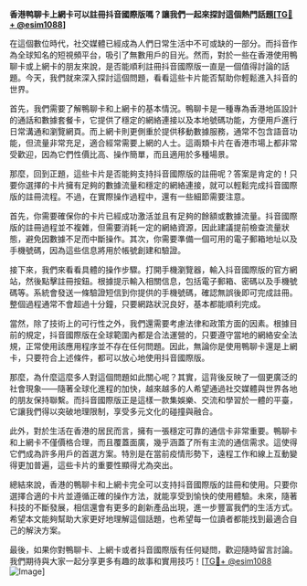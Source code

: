 **香港鸭聊卡上網卡可以註冊抖音國際版嗎？讓我們一起來探討這個熱門話題[[TG💪+ @esim1088](https://t.me/s/esim1088)]**

在這個數位時代，社交媒體已經成為人們日常生活中不可或缺的一部分。而抖音作為全球知名的短視頻平台，吸引了無數用戶的目光。然而，對於一些在香港使用鴨聊卡或上網卡的朋友來說，是否能順利註冊抖音國際版一直是一個值得討論的話題。今天，我們就來深入探討這個問題，看看這些卡片能否幫助你輕鬆進入抖音的世界。

首先，我們需要了解鴨聊卡和上網卡的基本情況。鴨聊卡是一種專為香港地區設計的通話和數據套餐卡，它提供了穩定的網絡連接以及本地號碼功能，方便用戶進行日常溝通和瀏覽網頁。而上網卡則更側重於提供移動數據服務，通常不包含語音功能，但流量非常充足，適合經常需要上網的人士。這兩類卡片在香港市場上都非常受歡迎，因為它們性價比高、操作簡單，而且適用於多種場景。

那麼，回到正題，這些卡片是否能夠支持抖音國際版的註冊呢？答案是肯定的！只要你選擇的卡片擁有足夠的數據流量和穩定的網絡連接，就可以輕鬆完成抖音國際版的註冊流程。不過，在實際操作過程中，還有一些細節需要注意。

首先，你需要確保你的卡片已經成功激活並且有足夠的餘額或數據流量。抖音國際版的註冊過程並不複雜，但需要消耗一定的網絡資源，因此建議提前檢查流量狀態，避免因數據不足而中斷操作。其次，你需要準備一個可用的電子郵箱地址以及手機號碼，因為這些信息將用於帳號創建和驗證。

接下來，我們來看看具體的操作步驟。打開手機瀏覽器，輸入抖音國際版的官方網站，然後點擊註冊按鈕。根據提示輸入相關信息，包括電子郵箱、密碼以及手機號碼等。系統會發送一條驗證短信到你提供的手機號碼，確認無誤後即可完成註冊。整個過程通常不會超過十分鐘，只要網路狀況良好，基本都能順利完成。

當然，除了技術上的可行性之外，我們還需要考慮法律和政策方面的因素。根據目前的規定，抖音國際版在全球範圍內都是合法運營的，只要遵守當地的網絡安全法規，正常使用該應用程序並不存在任何問題。因此，無論你是使用鴨聊卡還是上網卡，只要符合上述條件，都可以放心地使用抖音國際版。

那麼，為什麼這麼多人對這個問題如此關心呢？其實，這背後反映了一個更廣泛的社會現象——隨著全球化進程的加快，越來越多的人希望通過社交媒體與世界各地的朋友保持聯繫。而抖音國際版正是這樣一款集娛樂、交流和學習於一體的平臺，它讓我們得以突破地理限制，享受多元文化的碰撞與融合。

此外，對於生活在香港的居民而言，擁有一張穩定可靠的通信卡非常重要。鴨聊卡和上網卡不僅價格合理，而且覆蓋面廣，幾乎涵蓋了所有主流的通信需求。這使得它們成為許多用戶的首選方案。特別是在當前疫情形勢下，遠程工作和線上互動變得更加普遍，這些卡片的重要性顯得尤為突出。

總結來說，香港的鴨聊卡和上網卡完全可以支持抖音國際版的註冊和使用。只要你選擇合適的卡片並遵循正確的操作方法，就能享受到愉快的使用體驗。未來，隨著科技的不斷發展，相信還會有更多的創新產品出現，進一步豐富我們的生活方式。希望本文能夠幫助大家更好地理解這個話題，也希望每一位讀者都能找到最適合自己的解決方案。

最後，如果你對鴨聊卡、上網卡或者抖音國際版有任何疑問，歡迎隨時留言討論。我們期待與大家一起分享更多有趣的故事和實用技巧！[[TG💪+ @esim1088](https://t.me/s/esim1088) ![Image](https://i.postimg.cc/4NQfJmqS/Snipaste-2025-05-13-00-14-12.png)]